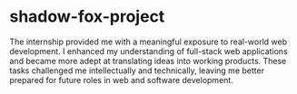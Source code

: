 # shadow-fox-project
The internship provided me with a meaningful exposure to real-world web development. I enhanced my understanding of full-stack web applications and became more adept at translating ideas into working products. These tasks challenged me intellectually and technically, leaving me better prepared for future roles in web and software development.

